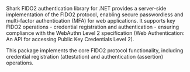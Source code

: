Shark FIDO2 authentication library for .NET provides a server-side implementation of the FIDO2 protocol, enabling secure passwordless and multi-factor authentication (MFA) for web applications. It supports key FIDO2 operations - credential registration and authentication - ensuring compliance with the WebAuthn Level 2 specification (Web Authentication: An API for accessing Public Key Credentials Level 2).

This package implements the core FIDO2 protocol functionality, including credential registration (attestation) and authentication (assertion) operations.